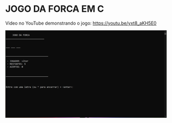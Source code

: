 # JOGO DA FORCA EM C

Video no YouTube demonstrando o jogo: https://youtu.be/yxt8_aKH5E0

![Screenshot](screenshot.png)
